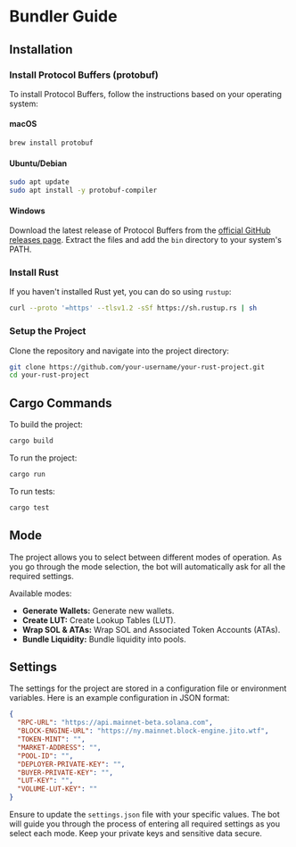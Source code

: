 # Bundler Guide

## Installation

### Install Protocol Buffers (protobuf)

To install Protocol Buffers, follow the instructions based on your operating system:

#### macOS

```bash
brew install protobuf
```

#### Ubuntu/Debian

```bash
sudo apt update
sudo apt install -y protobuf-compiler
```

#### Windows

Download the latest release of Protocol Buffers from the [official GitHub releases page](https://github.com/protocolbuffers/protobuf/releases). Extract the files and add the `bin` directory to your system's PATH.

### Install Rust

If you haven't installed Rust yet, you can do so using `rustup`:

```bash
curl --proto '=https' --tlsv1.2 -sSf https://sh.rustup.rs | sh
```

### Setup the Project

Clone the repository and navigate into the project directory:

```bash
git clone https://github.com/your-username/your-rust-project.git
cd your-rust-project
```

## Cargo Commands

To build the project:

```bash
cargo build
```

To run the project:

```bash
cargo run
```

To run tests:

```bash
cargo test
```

## Mode

The project allows you to select between different modes of operation. As you go through the mode selection, the bot will automatically ask for all the required settings.

Available modes:

- **Generate Wallets:** Generate new wallets.
- **Create LUT:** Create Lookup Tables (LUT).
- **Wrap SOL & ATAs:** Wrap SOL and Associated Token Accounts (ATAs).
- **Bundle Liquidity:** Bundle liquidity into pools.

## Settings

The settings for the project are stored in a configuration file or environment variables. Here is an example configuration in JSON format:

```json
{
  "RPC-URL": "https://api.mainnet-beta.solana.com",
  "BLOCK-ENGINE-URL": "https://ny.mainnet.block-engine.jito.wtf",
  "TOKEN-MINT": "",
  "MARKET-ADDRESS": "",
  "POOL-ID": "",
  "DEPLOYER-PRIVATE-KEY": "",
  "BUYER-PRIVATE-KEY": "",
  "LUT-KEY": "",
  "VOLUME-LUT-KEY": ""
}
```

Ensure to update the `settings.json` file with your specific values. The bot will guide you through the process of entering all required settings as you select each mode. Keep your private keys and sensitive data secure.
